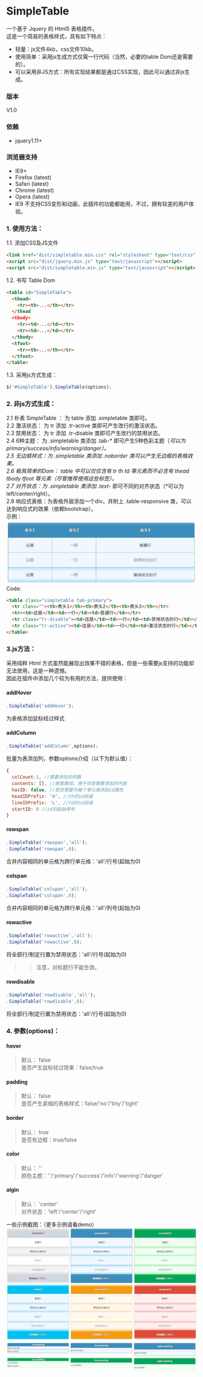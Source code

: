 # SimpleTable

一个基于 Jquery 的 Html5 表格插件。  
这是一个简易的表格样式，具有如下特点：  
* 轻量：js文件4kb，css文件10kb。  
* 使用简单：采用js生成方式仅需一行代码（当然，必要的table Dom还是需要的）。  
* 可以采用非JS方式：所有实现结果都是通过CSS实现，因此可以通过非js生成。  

### 版本
V1.0  

### 依赖
* jquery1.11+  

### 浏览器支持
* IE9+  
* Firefox (latest)  
* Safari (latest)  
* Chrome (latest)  
* Opera (latest)  
* IE9 不支持CSS变形和动画，此插件的功能都能用，不过，拥有较差的用户体验。  

### 1. 使用方法：
1.1. 添加CSS及JS文件  
```html
<link href="dist/simpletable.min.css" rel="stylesheet" type="text/css" />
<script src="dist/jquery.min.js" type="text/javascript"></script>
<script src="dist/simpletable.min.js" type="text/javascript"></script>
```

1.2. 书写 Table Dom   
```html
<table id="SimpleTable">
  <thead>
    <tr><th>...</th></tr>
  </thead
  <tbody>
    <tr><td>...</td></tr>
    <tr><td>...</td></tr>
  </tbody>
  <tfoot>
    <tr><th>...</th></tr>
  </tfoot>
</table>
```

1.3. 采用js方式生成：  
```javascript
$('#SimpleTable').SimpleTable(options);
```

  
### 2. 非js方式生成：
2.1 朴素 SimpleTable ： 为 table 添加 .simpletable 类即可。  
2.2 激活状态： 为 tr 添加 .tr-active 类即可产生改行的激活状态。  
2.3 禁用状态： 为 tr 添加 .tr-disable 类即可产生改行的禁用状态。  
2.4 6种主题： 为 .simpletable 类添加 .tab-* 即可产生5种色彩主题（*可以为primary/success/info/warning/danger）。  
2.5 无边框样式：为 .simpletable 类添加 .noborder 类可以产生无边框的表格效果。  
2.6 极其简单的Dom： table 中可以仅仅含有 tr th td 等元素而不必含有 thead tbody tfoot 等元素（尽管推荐使用这些标签）。  
2.7 对齐状态：为 .simpletable 类添加 .text-* 即可不同的对齐状态（*可以为left/center/right）。  
2.8 响应式表格：为表格外层添加一个div，并附上 .table-responsive 类，可以达到响应式的效果（依赖bootstrap）。  
示例：  
![](https://github.com/huangjunse/simpletable/raw/master/snapshot/01_nojs.jpg)  
Code:   
```html
<table class="simpletable tab-primary">
  <tr class=""><th>表头1</th><th>表头2</th><th>表头3</th></tr>
  <tr><td>这是</td><td>一行</td><td>普通行</td></tr>
  <tr class="tr-disable"><td>这是</td><td>一行</td><td>禁用状态的行</td></tr>
  <tr class="tr-active"><td>这是</td><td>一行</td><td>激活状态的行</td></tr>
</table>
```

  
### 3.js方法：
采用纯粹 Html 方式虽然能展现出效果不错的表格，但是一些需要js支持的功能却无法使用，这是一种遗憾。  
因此在插件中添加几个较为有用的方法，提供使用：  
#### addHover
```javascript
.SimpleTable('addHover');
```
为表格添加鼠标经过样式  

#### addColumn
```javascript
.SimpleTable('addColumn',options);
```
批量为表添加列，参数options介绍（以下为默认值）：
```javascript
{
  colCount:1, //需要添加的列数
  contents: [], //嵌套数组，用于存放需要添加的内容
  hasID: false, //是否需要为每个单元格添加id属性
  headIDPrefix: 'H', //th的id前缀
  lineIDPrefix: 'L', //td的id前缀
  startID: 0 //id的起始序号
}
```

#### rowspan
```javascript
.SimpleTable('rowspan','all');
.SimpleTable('rowspan',0);
```
合并内容相同的单元格为跨行单元格：'all'/行号(起始为0)  

#### colspan
```javascript
.SimpleTable('colspan','all');
.SimpleTable('colspan',0);
```
合并内容相同的单元格为跨行单元格：'all'/列号(起始为0)  

#### rowactive
```javascript
.SimpleTable('rowactive','all');
.SimpleTable('rowactive',0);
```
将全部行/制定行置为禁用状态：'all'/行号(起始为0)   
>>注意，对标题行不能生效。  

#### rowdisable
```javascript
.SimpleTable('rowdisable','all');
.SimpleTable('rowdisable',0);
```
将全部行/制定行置为禁用状态：'all'/行号(起始为0)  

  
### 4. 参数(options)：
#### hover
>默认： false   
是否产生鼠标经过效果：false/true  

#### padding
>默认： false   
是否产生紧缩的表格样式：false/'no'/'tiny'/'tight'  

#### border
>默认： true   
是否有边框：true/false  

#### color
>默认： ''   
颜色主题：''/'primary'/'success'/'info'/'warning'/'danger'  

#### algin
>默认： 'center'   
对齐状态：'left'/'center'/'right'  

一些示例截图：（更多示例请看demo）  
![](https://github.com/huangjunse/simpletable/raw/master/snapshot/02_color.jpg)  
![](https://github.com/huangjunse/simpletable/raw/master/snapshot/03_padding.jpg)  
